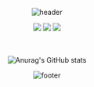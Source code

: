 <div align="center">

![header](https://capsule-render.vercel.app/api?type=Waving&color=0B9CF5&section=header&height=250&text=YOOONEUNJIN!&animation=twinkling&fontSize=50&fontColor=FFFFFF&fontAlignY=40)


<div>
<img src="https://img.shields.io/badge/CSS3-1572B6?style=flat-square&logo=CSS3&logoColor=white"/> </t>
<img src="https://img.shields.io/badge/HTML5-E34F26?style=flat-square&logo=HTML5&logoColor=white"/> 
<img src="https://img.shields.io/badge/JavaScript-F7DF1E?style=flat-square&logo=JavaScript&logoColor=white"/>
</div>

<br>
<br>

![Anurag's GitHub stats](https://github-readme-stats.vercel.app/api?username=YOOONEUNJIN&show_icons=true&theme=holi)


![footer](https://capsule-render.vercel.app/api?type=Waving&color=0B9CF5&section=footer&height=100)
</div>
